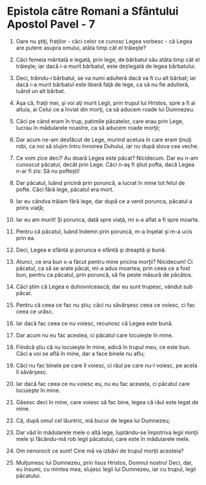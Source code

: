 # Epistola c&#259;tre Romani a Sf&#226;ntului Apostol Pavel - 7

1. Oare nu ştiţi, fraţilor - căci celor ce cunosc Legea vorbesc - că Legea are putere asupra omului, atâta timp cât el trăieşte? 

2. Căci femeia măritată e legată, prin lege, de bărbatul său atâta timp cât el trăieşte; iar dacă i-a murit bărbatul, este dezlegată de legea bărbatului. 

3. Deci, trăindu-i bărbatul, se va numi adulteră dacă va fi cu alt bărbat; iar dacă i-a murit bărbatul este liberă faţă de lege, ca să nu fie adulteră, luând un alt bărbat. 

4. Aşa că, fraţii mei, şi voi aţi murit Legii, prin trupul lui Hristos, spre a fi ai altuia, ai Celui ce a înviat din morţi, ca să aducem roade lui Dumnezeu. 

5. Căci pe când eram în trup, patimile păcatelor, care erau prin Lege, lucrau în mădularele noastre, ca să aducem roade morţii; 

6. Dar acum ne-am desfăcut de Lege, murind aceluia în care eram ţinuţi robi, ca noi să slujim întru înnoirea Duhului, iar nu după slova cea veche. 

7. Ce vom zice deci? Au doară Legea este păcat? Nicidecum. Dar eu n-am cunoscut păcatul,  decât prin Lege. Căci n-aş fi ştiut pofta, dacă Legea n-ar fi zis: Să nu pofteşti! 

8. Dar păcatul, luând pricină prin poruncă, a lucrat în mine tot felul de pofte. Căci fără lege, păcatul era mort. 

9. Iar eu cândva trăiam fără lege, dar după ce a venit porunca, păcatul a prins viaţă; 

10. Iar eu am murit! Şi porunca, dată spre viaţă, mi s-a aflat a fi spre moarte. 

11. Pentru că păcatul, luând îndemn prin poruncă, m-a înşelat şi m-a ucis prin ea. 

12. Deci, Legea e sfântă şi porunca e sfântă şi dreaptă şi bună. 

13. Atunci, ce era bun s-a făcut pentru mine pricina morţii? Nicidecum! Ci păcatul, ca să se arate păcat, mi-a adus moartea, prin ceea ce a fost bun, pentru ca păcatul, prin poruncă, să fie peste măsură de păcătos. 

14. Căci ştim că Legea e duhovnicească; dar eu sunt trupesc, vândut sub păcat. 

15. Pentru că ceea ce fac nu ştiu; căci nu săvârşesc ceea ce voiesc, ci fac ceea ce urăsc. 

16. Iar dacă fac ceea ce nu voiesc, recunosc că Legea este bună. 

17. Dar acum nu eu fac acestea, ci păcatul care locuieşte în mine. 

18. Fiindcă ştiu că nu locuieşte în mine, adică în trupul meu, ce este bun. Căci a voi se află în mine, dar a face binele nu aflu; 

19. Căci nu fac binele pe care îl voiesc, ci răul pe care nu-l voiesc, pe acela îl săvârşesc. 

20. Iar dacă fac ceea ce nu voiesc eu, nu eu fac aceasta, ci păcatul care locuieşte în mine. 

21. Găsesc deci în mine, care voiesc să fac bine, legea că răul este legat de mine. 

22. Că, după omul cel lăuntric, mă bucur de legea lui Dumnezeu; 

23. Dar văd în mădularele mele o altă lege, luptându-se împotriva legii minţii mele şi făcându-mă rob legii păcatului, care este în mădularele mele. 

24. Om nenorocit ce sunt! Cine mă va izbăvi de trupul morţii acesteia? 

25. Mulţumesc lui Dumnezeu, prin Iisus Hristos, Domnul nostru! Deci, dar, eu însumi, cu mintea mea, slujesc legii lui Dumnezeu, iar cu trupul, legii păcatului. 

